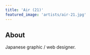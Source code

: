 ```yaml
---
title: 'Air (21)'
featured_image: 'artists/air-21.jpg'
---
```


## About

Japanese graphic / web designer.
